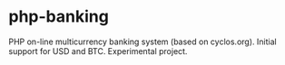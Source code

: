 # php-banking
PHP on-line multicurrency banking system (based on cyclos.org). Initial support for USD and BTC. Experimental project.
